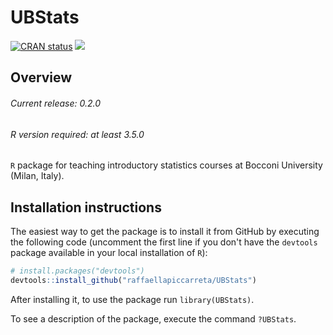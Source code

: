 # UBStats

<!-- badges: start -->

[![CRAN
status](https://www.r-pkg.org/badges/version/UBStats)](https://cran.r-project.org/package=UBStats)
[![](http://cranlogs.r-pkg.org/badges/grand-total/UBStats?color=blue)](https://cran.r-project.org/package=UBStats)

<!-- badges: end -->

## Overview

###### Current release: 0.2.0
###### R version required: at least 3.5.0
`R` package for teaching introductory statistics courses at Bocconi
University (Milan, Italy).

## Installation instructions

The easiest way to get the package is to install it from GitHub by
executing the following code (uncomment the first line if you don't
have the `devtools` package available in your local installation of `R`):

``` r
# install.packages("devtools")
devtools::install_github("raffaellapiccarreta/UBStats")
```

After installing it, to use the package run `library(UBStats)`.

To see a description of the package, execute the command `?UBStats`.
